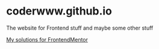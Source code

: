 # coderwww.github.io

The website for Frontend stuff and maybe some other stuff  

[My solutions for FrontendMentor](https://www.frontendmentor.io/profile/coderwww)
